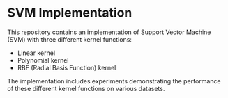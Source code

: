# SVM Implementation

This repository contains an implementation of Support Vector Machine (SVM) with three different kernel functions:
- Linear kernel
- Polynomial kernel
- RBF (Radial Basis Function) kernel

The implementation includes experiments demonstrating the performance of these different kernel functions on various datasets. 